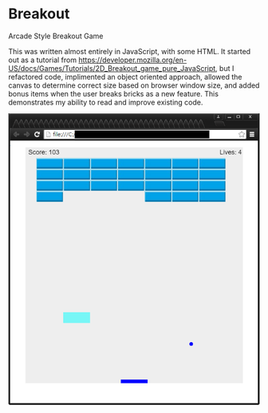 # Breakout
Arcade Style Breakout Game 

This was written almost entirely in JavaScript, with some HTML. It started out as a tutorial from https://developer.mozilla.org/en-US/docs/Games/Tutorials/2D_Breakout_game_pure_JavaScript, but I refactored code, implimented an object oriented approach, allowed the canvas to determine correct size based on browser window size, and added bonus items when the user breaks bricks as a new feature. This demonstrates my ability to read and improve existing code.

![screenshot](screenshot.png)
